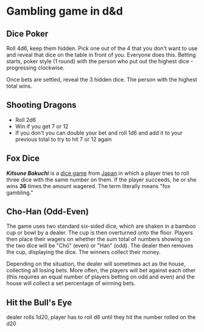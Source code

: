 
# Gambling game in d&d

## Dice Poker
Roll 4d6, keep them hidden. Pick one out of the 4 that you don't want to use and reveal that dice on the table in front of you. Everyone does this. Betting starts, poker style (1 round) with the person who put out the highest dice - progressing clockwise.

Once bets are settled, reveal the 3 hidden dice. The person with the highest total wins.

## Shooting Dragons
-   Roll 2d6
-   Win if you get 7 or 12
-   If you don't you can double your bet and roll 1d6 and add it to your previous total to try to hit 7 or 12 again

## Fox Dice
_**Kitsune Bakuchi**_ is a [dice game](https://en.wikipedia.org/wiki/Dice_game "Dice game") from [Japan](https://en.wikipedia.org/wiki/Japan "Japan") in which a player tries to roll three dice with the same number on them. If the player succeeds, he or she wins **36** times the amount wagered. The term literally means "fox gambling."

## Cho-Han (Odd-Even)
The game uses two standard six-sided dice, which are shaken in a bamboo cup or bowl by a dealer. The cup is then overturned onto the floor. Players then place their wagers on whether the sum total of numbers showing on the two dice will be "Chō" (even) or "Han" (odd). The dealer then removes the cup, displaying the dice. The winners collect their money.

Depending on the situation, the dealer will sometimes act as the house, collecting all losing bets. More often, the players will bet against each other (this requires an equal number of players betting on odd and even) and the house will collect a set percentage of winning bets.

## Hit the Bull's Eye

dealer rolls 1d20, player has to roll d6 until they hit the number rolled on the d20